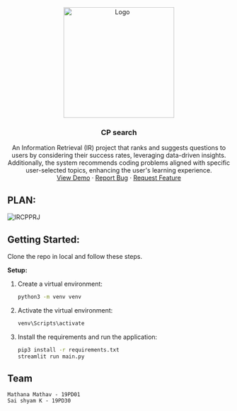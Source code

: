 <div align="center">
  <a href="https://github.com/drMy5tery/Trust-Me-Bro">
    <img src="https://cdn.iconscout.com/icon/free/png-256/free-leetcode-3445700-2878632.png" alt="Logo" width="250" height="250">
  </a>

<h3 align="center">CP search</h3>

  <p align="center">
      An Information Retrieval (IR) project that ranks and suggests questions to users by considering their success rates, leveraging data-driven insights. Additionally, the system recommends coding problems aligned with specific user-selected topics, enhancing the user's learning experience.
    <br />
    <a href="https://cpirprj.streamlit.app/">View Demo</a>
    ·
    <a href="https://github.com/mathanamathav/CP-IR-prj/issues">Report Bug</a>
    ·
    <a href="https://github.com/mathanamathav/CP-IR-prj/issues">Request Feature</a>
  </p>
</div>

## PLAN:

![IRCPPRJ](https://github.com/mathanamathav/CP-IR-prj/assets/62739618/c12e818d-a6b5-42d6-a8fd-ce25fcb512d0)

## Getting Started:

Clone the repo in local and follow these steps.

**Setup:**

1. Create a virtual environment:
   ```sh
   python3 -m venv venv
   ```

2. Activate the virtual environment:
   ```sh
   venv\Scripts\activate
   ```

3. Install the requirements and run the application:
   ```sh
   pip3 install -r requirements.txt
   streamlit run main.py
   ```

## Team 

```
Mathana Mathav - 19PD01
Sai shyam K - 19PD30
```
